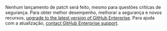 Nenhum lançamento de patch será feito, mesmo para questões críticas de segurança. Para obter melhor desempenho, melhorar a segurança e novos recursos, <a href="/enterprise/admin/guides/installation/upgrading-github-enterprise/" onClick="_gaq.push(['_trackEvent', 'Help Deprecation Notice', 'Click', 'upgrade-link']);">upgrade to the latest version of GitHub Enterprise</a>. Para ajuda com a atualização, <a href="https://enterprise.github.com/support" onClick="_gaq.push(['_trackEvent', 'Help Deprecation Notice', 'Click', 'contact-support']);">contact GitHub Enterprise support</a>.
